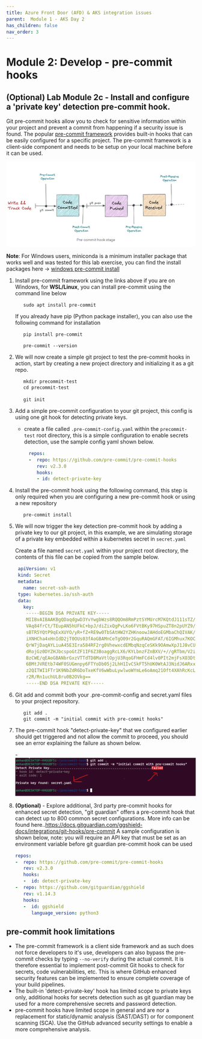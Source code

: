 ```yaml
---
title: Azure Front Door (AFD) & AKS integration issues
parent:  Module 1 - AKS Day 2
has_children: false
nav_order: 3
---
```


# Module 2: Develop - pre-commit hooks

## (Optional) Lab Module 2c - Install and configure a 'private key' detection pre-commit hook.

Git pre-commit hooks allow you to check for sensitive information within your project and prevent a commit from happening if a security issue is found. The popular [pre-commit framework](https://pre-commit.com/) provides built-in hooks that can be easily configured for a specific project. The pre-commit framework is a client-side component and needs to be setup on your local machine before it can be used. 

![git pre-hooks](../../assets/images/module2/pre-commit-hook-flow.png)

**Note**: For Windows users, miniconda is a minimum installer package that works well and was tested for this lab exercise, you can find the install packages here -> [windows pre-commit install](https://docs.conda.io/en/latest/miniconda.html)

1. Install pre-commit framework using the links above if you are on Windows, for **WSL/Linux**, you can install pre-commit using the command line below
   ```shell
      sudo apt install pre-commit
   ```
   If you already have pip (Python package installer), you can also use the following command for installation
   ```shell
      pip install pre-commit
   ```

   ```shell
      pre-commit --version
   ```

2. We will now create a simple git project to test the pre-commit hooks in action, start by creating a new project directory and initializing it as a git repo.

   ```shell
      mkdir precommit-test
      cd precommit-test
      
      git init
   ```
3. Add a simple pre-commit configuration to your git project, this config is using one git hook for detecting private keys.
    
    - create a file called `.pre-commit-config.yaml` within the `precommit-test` root directory, this is a simple configuration to enable secrets detection, use the sample config yaml shown below.
      
   ```yml
        repos:
        -  repo: https://github.com/pre-commit/pre-commit-hooks
           rev: v2.3.0
           hooks:
           - id: detect-private-key
   ```
4. Install the pre-commit hook using the following command, this step is only required when you are configuring a new pre-commit hook or using a new repository
      ```shell
         pre-commit install
      ```

4. We will now trigger the key detection pre-commit hook by adding a private key to our git project, in this example, we are simulating storage of a private key embedded within a kubernetes secret in `secret.yaml` 

   Create a file named `secret.yaml` within your project root directory, the contents of this file can be copied from the sample below.

   ```yml
    apiVersion: v1
    kind: Secret
    metadata:
      name: secret-ssh-auth
    type: kubernetes.io/ssh-auth
    data:
      key: 
       -----BEGIN DSA PRIVATE KEY-----
       MIIBvAIBAAKBgQDaqdgwD3YvYwgbWzs8RQQOm8RmPztSYMUrcM7KQtdJ111sTZ/x
       VAq84frCt/TEupAN5hUFkC+bpJ/diZixQgPvLKo6FVtBKy97HSpuZT8n2pUYZ9/4
       sBTR5YQtP9qExXUYO/yR+fZ+RE9w0TbSAtHW2YZHKnoowJAHdoEGMbaChQIVAK/q
       iXNHCha4xHnIdD2jT0OUs03fAoGBAMnCeTgO09r2GquRAQmGFAT/6IGMhux7KOC8
       QrW7jDaqAYLiuA45E3Ira584RF2rg0VhewxcdEMbqNzqCeSKk9OAmwXpJ1J8vCUR
       dRojGz0DYZHJbcspoGtZF1IF6Z3BoaggRcLX6/KYLbnzFZnBXV/+//gRTbm/V2ie
       BzCWE/qEAoGBANbrGxzVTTdTD8MaVtlOpjU3RqoGFHmFCd4lv0PIt2mjFsXO3Dt/
       6BMtJVREtb74WF0SUGmnpy6FTYoDb05j2LhH1IvCSkFT5hUK0WtAJ3NidJ6ARxxD
       z2QITWI1FTr1K9NbZdR6DoTxeKfV6wWbuLywlwoWYmLe6oAmq21Oft4XAhRcKcLk
       r2R/Rn1uchUL8ru0B2OVkg==
       -----END DSA PRIVATE KEY-----
    ```
5. Git add and commit both your .pre-commit-config and secret.yaml files to your project repository.
   ```shell
      git add .
      git commit -m "initial commit with pre-commit hooks"
   ```

6. The pre-commit hook "detect-private-key" that we configured earlier should get triggered and not allow the commit to proceed, you should see an error explaining the failure as shown below.


   -![pre-commit hook detection](../../assets/images/module2/pre-commit-failure.png)


7. **(Optional)** - Explore additional, 3rd party pre-commit hooks for enhanced secret detection, "git guardian" offers a pre-commit hook that can detect up to 800 common secret configurations. More info can be found here..https://docs.gitguardian.com/ggshield-docs/integrations/git-hooks/pre-commit  A sample configuration is shown below, note: you will require an API key that must be set as an environment variable before git guardian pre-commit hook can be used
   ```yaml
   repos:
   -  repo: https://github.com/pre-commit/pre-commit-hooks
      rev: v2.3.0
      hooks:
      -  id: detect-private-key
   -  repo: https://github.com/gitguardian/ggshield
      rev: v1.14.3
      hooks:
      -  id: ggshield
         language_version: python3
   ```


## pre-commit hook limitations
- The pre-commit framework is a client side framework and as such does not force developers to it's use, developers can also bypass the pre-commit checks by typing `--no-verify` during the actual commit. It is therefore essential to implement post-commit Git hooks to check for secrets, code vulnerabilities, etc. This is where GitHub enhanced security features can be implemented to ensure complete coverage of your build pipelines.
- The built-in 'detect-private-key' hook has limited scope to private keys only, additional hooks for secrets detection such as git guardian may be used for a more comprehensive secrets and password detection.
- pre-commit hooks have limited scope in general and are nor a replacement for static/dynamic analysis (SAST/DAST) or for component scanning (SCA). Use the GitHub advanced security settings to enable a more comprehensive analysis.





















